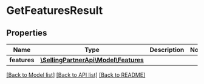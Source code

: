 # GetFeaturesResult

## Properties
Name | Type | Description | Notes
------------ | ------------- | ------------- | -------------
**features** | [**\SellingPartnerApi\Model\Features**](Features.md) |  | 

[[Back to Model list]](../README.md#documentation-for-models) [[Back to API list]](../README.md#documentation-for-api-endpoints) [[Back to README]](../README.md)


